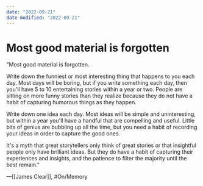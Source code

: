 ```yaml
---
date: "2022-09-21"
date modified: "2022-09-21"
---
```


# Most good material is forgotten
"Most good material is forgotten.

Write down the funniest or most interesting thing that happens to you each day. Most days will be boring, but if you write something each day, then you'll have 5 to 10 entertaining stories within a year or two. People are sitting on more funny stories than they realize because they do not have a habit of capturing humorous things as they happen.

Write down one idea each day. Most ideas will be simple and uninteresting, but within a year you'll have a handful that are compelling and useful. Little bits of genius are bubbling up all the time, but you need a habit of recording your ideas in order to capture the good ones.

It's a myth that great storytellers only think of great stories or that insightful people only have brilliant ideas. But they do have a habit of capturing their experiences and insights, and the patience to filter the majority until the best remain."

—[[James Clear]], #On/Memory
